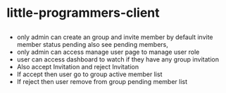 # little-programmers-client


##
<ul>
<li>only admin can create an group and invite member by default invite member status pending also see pending members,</li>
<li>only admin can access manage user page to manage user role</li>
<li>user can access dashboard to watch if they have any group invitation </li>
<li>Also accept Invitation and reject Invitation  </li>
<li>If accept then user go to group active member list</li>
<li>If reject then user remove from group pending member list</li>
</ul>



